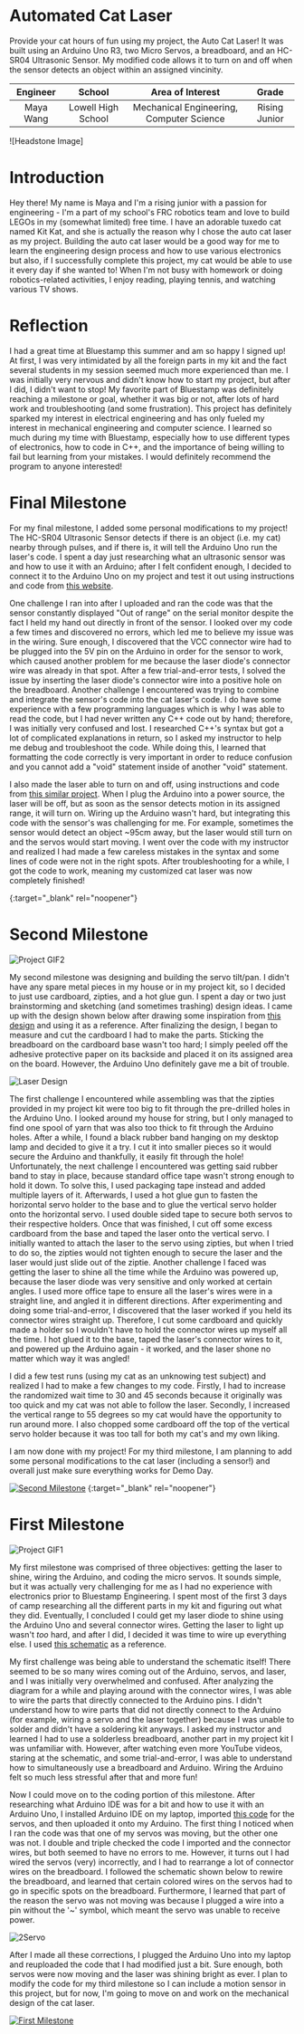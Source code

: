 ﻿# Automated Cat Laser
Provide your cat hours of fun using my project, the Auto Cat Laser! It was built using an Arduino Uno R3, two Micro Servos, a breadboard, and an HC-SR04 Ultrasonic Sensor. My modified code allows it to turn on and off when the sensor detects an object within an assigned vincinity.

| **Engineer** | **School** | **Area of Interest** | **Grade** |
|:--:|:--:|:--:|:--:|
| Maya Wang | Lowell High School | Mechanical Engineering, Computer Science | Rising Junior

![Headstone Image]

# Introduction
Hey there! My name is Maya and I'm a rising junior with a passion for engineering - I'm a part of my school's FRC robotics team and love to build LEGOs in my (somewhat limited) free time. I have an adorable tuxedo cat named Kit Kat, and she is actually the reason why I chose the auto cat laser as my project. Building the auto cat laser would be a good way for me to learn the engineering design process and how to use various electronics but also, if I successfully complete this project, my cat would be able to use it every day if she wanted to! When I'm not busy with homework or doing robotics-related activities, I enjoy reading, playing tennis, and watching various TV shows.

# Reflection
I had a great time at Bluestamp this summer and am so happy I signed up! At first, I was very intimidated by all the foreign parts in my kit and the fact several students in my session seemed much more experienced than me. I was initially very nervous and didn't know how to start my project, but after I did, I didn't want to stop! My favorite part of Bluestamp was definitely reaching a milestone or goal, whether it was big or not, after lots of hard work and troubleshooting (and some frustration). This project has definitely sparked my interest in electrical engineering and has only fueled my interest in mechanical engineering and computer science. I learned so much during my time with Bluestamp, especially how to use different types of electronics, how to code in C++, and the importance of being willing to fail but learning from your mistakes. I would definitely recommend the program to anyone interested!
  
# Final Milestone
For my final milestone, I added some personal modifications to my project! The HC-SR04 Ultrasonic Sensor detects if there is an object (i.e. my cat) nearby through pulses, and if there is, it will tell the Arduino Uno run the laser's code. I spent a day just researching what an ultrasonic sensor was and how to use it with an Arduino; after I felt confident enough, I decided to connect it to the Arduino Uno on my project and test it out using instructions and code from [this website](https://lastminuteengineers.com/arduino-sr04-ultrasonic-sensor-tutorial/). 

One challenge I ran into after I uploaded and ran the code was that the sensor constantly displayed "Out of range" on the serial monitor despite the fact I held my hand out directly in front of the sensor. I looked over my code a few times and discovered no errors, which led me to believe my issue was in the wiring. Sure enough, I discovered that the VCC connector wire had to be plugged into the 5V pin on the Arduino in order for the sensor to work, which caused another problem for me because the laser diode's connector wire was already in that spot. After a few trial-and-error tests, I solved the issue by inserting the laser diode's connector wire into a positive hole on the breadboard. Another challenge I encountered was trying to combine and integrate the sensor's code into the cat laser's code. I do have some experience with a few programming languages which is why I was able to read the code, but I had never written any C++ code out by hand; therefore, I was initially very confused and lost. I researched C++'s syntax but got a lot of complicated explanations in return, so I asked my instructor to help me debug and troubleshoot the code. While doing this, I learned that formatting the code correctly is very important in order to reduce confusion and you cannot add a "void" statement inside of another "void" statement.

I also made the laser able to turn on and off, using instructions and code from [this similar project](https://www.arduino.cc/en/Tutorial/BuiltInExamples/Blink). When I plug the Arduino into a power source, the laser will be off, but as soon as the sensor detects motion in its assigned range, it will turn on. Wiring up the Arduino wasn't hard, but integrating this code with the sensor's was challenging for me. For example, sometimes the sensor would detect an object ~95cm away, but the laser would still turn on and the servos would start moving. I went over the code with my instructor and realized I had made a few careless mistakes in the syntax and some lines of code were not in the right spots. After troubleshooting for a while, I got the code to work, meaning my customized cat laser was now completely finished!

{:target="_blank" rel="noopener"}

# Second Milestone

![Project GIF2](https://media.giphy.com/media/DOFTsxJBEMPqCmVqU0/giphy.gif)

My second milestone was designing and building the servo tilt/pan. I didn't have any spare metal pieces in my house or in my project kit, so I decided to just use cardboard, zipties, and a hot glue gun. I spent a day or two just brainstorming and sketching (and sometimes trashing) design ideas. I came up with the design shown below after drawing some inspiration from [this design](https://content.instructables.com/ORIG/FBT/XOJD/GZDY7AI1/FBTXOJDGZDY7AI1.jpg?auto=webp&frame=1&width=1024&fit=bounds&md=d3c243628d753cd08d7d95415e2988c7) and using it as a reference. After finalizing the design, I began to measure and cut the cardboard I had to make the parts. Sticking the breadboard on the cardboard base wasn't too hard; I simply peeled off the adhesive protective paper on its backside and placed it on its assigned area on the board. However, the Arduino Uno definitely gave me a bit of trouble.

![Laser Design](https://user-images.githubusercontent.com/55466693/128218813-3d14a4e9-810f-4f41-8b1a-e47befc82af1.jpg)

The first challenge I encountered while assembling was that the zipties provided in my project kit were too big to fit through the pre-drilled holes in the Arduino Uno. I looked around my house for string, but I only managed to find one spool of yarn that was also too thick to fit through the Arduino holes. After a while, I found a black rubber band hanging on my desktop lamp and decided to give it a try. I cut it into smaller pieces so it would secure the Arduino and thankfully, it easily fit through the hole! Unfortunately, the next challenge I encountered was getting said rubber band to stay in place, because standard office tape wasn't strong enough to hold it down. To solve this, I used packaging tape instead and added multiple layers of it. Afterwards, I used a hot glue gun to fasten the horizontal servo holder to the base and to glue the vertical servo holder onto the horizontal servo. I used double sided tape to secure both servos to their respective holders. Once that was finished, I cut off some excess cardboard from the base and taped the laser onto the vertical servo. I initially wanted to attach the laser to the servo using zipties, but when I tried to do so, the zipties would not tighten enough to secure the laser and the laser would just slide out of the ziptie. Another challenge I faced was getting the laser to shine all the time while the Arduino was powered up, because the laser diode was very sensitive and only worked at certain angles. I used more office tape to ensure all the laser's wires were in a straight line, and angled it in different directions. After experimenting and doing some trial-and-error, I discovered that the laser worked if you held its connector wires straight up. Therefore, I cut some cardboard and quickly made a holder so I wouldn't have to hold the connector wires up myself all the time. I hot glued it to the base, taped the laser's connector wires to it, and powered up the Arduino again - it worked, and the laser shone no matter which way it was angled!

I did a few test runs (using my cat as an unknowing test subject) and realized I had to make a few changes to my code. Firstly, I had to increase the randomized wait time to 30 and 45 seconds because it originally was too quick and my cat was not able to follow the laser. Secondly, I increased the vertical range to 55 degrees so my cat would have the opportunity to run around more. I also chopped some cardboard off the top of the vertical servo holder because it was too tall for both my cat's and my own liking.

I am now done with my project! For my third milestone, I am planning to add some personal modifications to the cat laser (including a sensor!) and overall just make sure everything works for Demo Day.

[![Second Milestone](https://res.cloudinary.com/marcomontalbano/image/upload/v1628532198/video_to_markdown/images/youtube--1yDAhxlwrHc-c05b58ac6eb4c4700831b2b3070cd403.jpg)](https://www.youtube.com/watch?v=1yDAhxlwrHc "Maya W Second Milestone")
{:target="_blank" rel="noopener"}

# First Milestone

![Project GIF1](https://media.giphy.com/media/lYCUCDHz125aLytXLS/giphy.gif)

My first milestone was comprised of three objectives: getting the laser to shine, wiring the Arduino, and coding the micro servos. It sounds simple, but it was actually very challenging for me as I had no experience with electronics prior to Bluestamp Engineering. I spent most of the first 3 days of camp researching all the different parts in my kit and figuring out what they did. Eventually, I concluded I could get my laser diode to shine using the Arduino Uno and several connector wires. Getting the laser to light up wasn't *too* hard, and after I did, I decided it was time to wire up everything else. I used [this schematic](https://content.instructables.com/ORIG/FJ9/DRW4/GZDY7AGV/FJ9DRW4GZDY7AGV.jpg) as a reference.

My first challenge was being able to understand the schematic itself! There seemed to be so many wires coming out of the Arduino, servos, and laser, and I was initially very overwhelmed and confused. After analyzing the diagram for a while and playing around with the connector wires, I was able to wire the parts that directly connected to the Arduino pins. I didn't understand how to wire parts that did not directly connect to the Arduino (for example, wiring a servo and the laser together) because I was unable to solder and didn't have a soldering kit anyways. I asked my instructor and learned I had to use a solderless breadboard, another part in my project kit I was unfamiliar with. However, after watching even more YouTube videos, staring at the schematic, and some trial-and-error, I was able to understand how to simultaneously use a breadboard and Arduino. Wiring the Arduino felt so much less stressful after that and more fun! 

Now I could move on to the coding portion of this milestone. After researching what Arduino IDE was for a bit and how to use it with an Arduino Uno, I installed Arduino IDE on my laptop, imported [this code](https://content.instructables.com/ORIG/FM8/U0OR/GZDY7BDV/FM8U0ORGZDY7BDV.ino) for the servos, and then uploaded it onto my Arduino. The first thing I noticed when I ran the code was that one of my servos was moving, but the other one was not. I double and triple checked the code I imported and the connector wires, but both seemed to have no errors to me. However, it turns out I had wired the servos (very) incorrectly, and I had to rearrange a lot of connector wires on the breadboard. I followed the schematic shown below to rewire the breadboard, and learned that certain colored wires on the servos had to go in specific spots on the breadboard. Furthermore, I learned that part of the reason the servo was not moving was because I plugged a wire into a pin without the '~' symbol, which meant the servo was unable to receive power.

![2Servo](https://user-images.githubusercontent.com/55466693/127706521-2404cc46-901f-4546-82e4-985a589488a3.PNG)

After I made all these corrections, I plugged the Arduino Uno into my laptop and reuploaded the code that I had modified just a bit. Sure enough, both servos were now moving and the laser was shining bright as ever. I plan to modify the code for my third milestone so I can include a motion sensor in this project, but for now, I'm going to move on and work on the mechanical design of the cat laser.  

[![First Milestone](https://res.cloudinary.com/marcomontalbano/image/upload/v1627865584/video_to_markdown/images/youtube--yVBORp45Mpw-c05b58ac6eb4c4700831b2b3070cd403.jpg)](https://youtu.be/yVBORp45Mpw "Maya W First Milestone")
